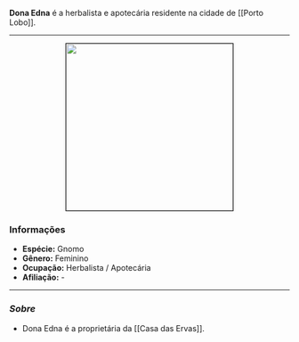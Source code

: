 **Dona Edna** é a herbalista e apotecária residente na cidade de [[Porto Lobo]].

---

<div style="text-align: center;">
<img src="https://i.imgur.com/CMz4Qvn.png" width="300" style="border: 1px solid black;">
</div>

### Informações

- **Espécie:** Gnomo
- **Gênero:** Feminino
- **Ocupação:** Herbalista / Apotecária
- **Afiliação:** -

---

### *Sobre*

- Dona Edna é a proprietária da [[Casa das Ervas]].